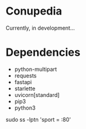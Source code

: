 # Conupedia

Currently, in development...

# Dependencies

- python-multipart
- requests
- fastapi
- starlette
- uvicorn[standard]
- pip3
- python3


sudo ss -lptn 'sport = :80'